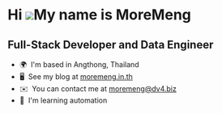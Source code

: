 Hi ![](https://user-images.githubusercontent.com/18350557/176309783-0785949b-9127-417c-8b55-ab5a4333674e.gif)My name is MoreMeng
================================================================================================================================

Full-Stack Developer and Data Engineer
--------------------------------------

* 🌍  I'm based in Angthong, Thailand
* 🖥️  See my blog at [moremeng.in.th](https://moremeng.in.th)
* ✉️  You can contact me at [moremeng@dv4.biz](mailto:moremeng@dv4.biz)
* 🧠  I'm learning automation
